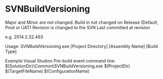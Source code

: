 SVNBuildVersioning
==================

Major and Minor are not changed.
Build in not changed on Release (Default, Prod or UAT)
Revision is changed to the SVN Last committed at revision

e.g. 2014.2.32.463


Usage: SVNBuildVersioning.exe [Project Directory] [Assembly Name] [Build Type]

Example Visual Studion Pre-build event command line:
$(SolutionDir)\Common\SVNBuildVersioning.exe $(ProjectDir) $(TargetFileName) $(ConfigurationName)
